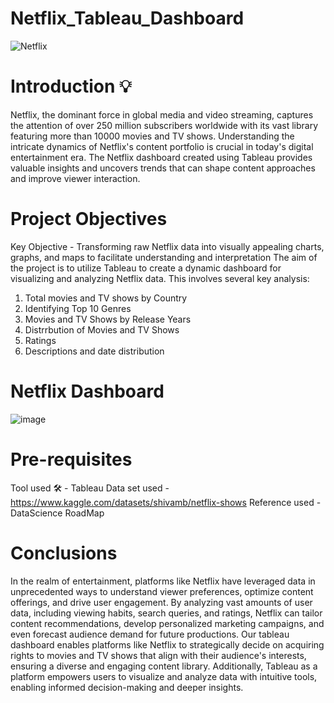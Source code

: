# Netflix_Tableau_Dashboard

<img src="https://i.pcmag.com/imagery/reviews/05cItXL96l4LE9n02WfDR0h-5.fit_scale.size_760x427.v1582751026.png" title="Netflix" align="center"/>


# Introduction 💡
Netflix, the dominant force in global media and video streaming, captures the attention of over 250 million subscribers worldwide with its vast library featuring more than 10000 movies and TV shows. Understanding the intricate dynamics of Netflix's content portfolio is crucial in today's digital entertainment era.
The Netflix dashboard created using Tableau provides valuable insights and uncovers trends that can shape content approaches and improve viewer interaction.


# Project Objectives
Key Objective - Transforming raw Netflix data into visually appealing charts, graphs, and maps to facilitate understanding and interpretation
The aim of the project is to utilize Tableau to create a dynamic dashboard for visualizing and analyzing Netflix data. This involves several key analysis:
1. Total movies and TV shows by Country
2. Identifying Top 10 Genres
3. Movies and TV Shows by Release Years
4. Distrrbution of Movies and TV Shows
5. Ratings
6. Descriptions and date distribution


# Netflix Dashboard
![image](https://github.com/Anmol-30/Netflix_Tableau_Dashboard/assets/57291255/0270eecf-14d6-4b7c-be7a-efdba475cac4)


# Pre-requisites
Tool used 🛠️ - Tableau
Data set used - https://www.kaggle.com/datasets/shivamb/netflix-shows
Reference used - DataScience RoadMap


# Conclusions
In the realm of entertainment, platforms like Netflix have leveraged data in unprecedented ways to understand viewer preferences, optimize content offerings, and drive user engagement. By analyzing vast amounts of user data, including viewing habits, search queries, and ratings, Netflix can tailor content recommendations, develop personalized marketing campaigns, and even forecast audience demand for future productions.
Our tableau dashboard enables platforms like Netflix to strategically decide on acquiring rights to movies and TV shows that align with their audience's interests, ensuring a diverse and engaging content library.
Additionally, Tableau as a platform empowers users to visualize and analyze data with intuitive tools, enabling informed decision-making and deeper insights.
